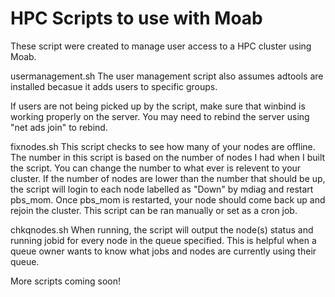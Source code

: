 # HPC Scripts to use with Moab


These script were created to manage user access to a HPC cluster using Moab. 

usermanagement.sh
The user management script also assumes adtools are installed becasue it adds users to specific groups.

If users are not being picked up by the script, make sure that winbind is working properly on the server. You may need to rebind the server using "net ads join" to rebind.

fixnodes.sh
This script checks to see how many of your nodes are offline. The number in this script is based on the number of nodes I had when I built the script. You can change the number to what ever is relevent to your cluster. If the number of nodes are lower than the number that should be up, the script will login to each node labelled as "Down" by mdiag and restart pbs_mom. Once pbs_mom is restarted, your node should come back up and rejoin the cluster. This script can be ran manually or set as a cron job.

chkqnodes.sh
When running, the script will output the node(s) status and running jobid for every node in the queue specified. This is helpful when a queue owner wants to know what jobs and nodes are currently using their queue.


More scripts coming soon!
